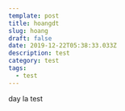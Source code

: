 ```yaml
---
template: post
title: hoangdt
slug: hoang
draft: false
date: 2019-12-22T05:38:33.033Z
description: test
category: test
tags:
  - test
---
```

day la test
